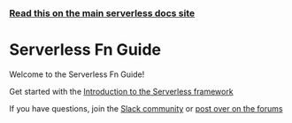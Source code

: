 <!--
title: Serverless - Fn
menuText: Guide
layout: Doc
-->

<!-- DOCS-SITE-LINK:START automatically generated  -->

### [Read this on the main serverless docs site](https://www.serverless.com/framework/docs/providers/fn/guide/)

<!-- DOCS-SITE-LINK:END -->

# Serverless Fn Guide

Welcome to the Serverless Fn Guide!

Get started with the [Introduction to the Serverless framework](./intro.md)

If you have questions, join the [Slack community](https://serverless.com/slack) or [post over on the forums](http://forum.serverless.com/)

